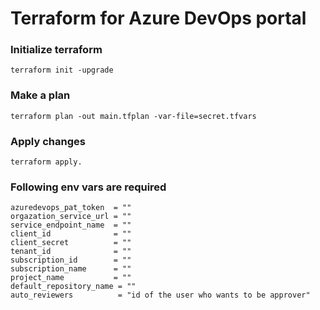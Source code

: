 # Terraform for Azure DevOps portal

### Initialize terraform

```
terraform init -upgrade
```

### Make a plan

```
terraform plan -out main.tfplan -var-file=secret.tfvars
```

### Apply changes

```
terraform apply.
```

### Following env vars are required

```
azuredevops_pat_token  = ""
orgazation_service_url = ""
service_endpoint_name  = ""
client_id              = ""
client_secret          = ""
tenant_id              = ""
subscription_id        = ""
subscription_name      = ""
project_name           = ""
default_repository_name = ""
auto_reviewers          = "id of the user who wants to be approver"
```
